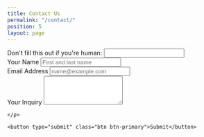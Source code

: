 ```yaml
---
title: Contact Us
permalink: "/contact/"
position: 5
layout: page
---
```


<!-- TODO: move this to a layout or include -->

<form name="services-inquiry" netlify-honeypot="trick" method="POST" netlify>
    <div class="form-group d-none">
        <label>Don't fill this out if you're human: <input name="trick"></label>
    </div>
    <div class="form-group">
        <label for="inquiry-name">Your Name</label>
        <input type="text" class="form-control" name="inquiry-name" id="inquiry-name" placeholder="First and last name">
    </div>
    <div class="form-group">
        <label for="inquiry-email">Email Address</label>
        <input type="email" class="form-control" name="inquiry-email" id="inquiry-email" placeholder="name@example.com">
    </div>
    <div class="form-group">
        <label for="inquiry-message">Your Inquiry</label>
        <textarea class="form-control" name="inquiry-message" id="inquiry-message" rows="4"></textarea>
    </div>
    
    </p>
  <div data-netlify-recaptcha></div>
  <p>

    
    <button type="submit" class="btn btn-primary">Submit</button>
</form>
